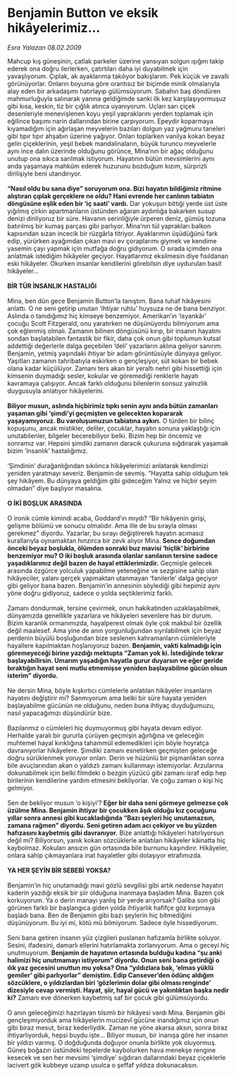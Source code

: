 # Benjamin Button ve eksik hikâyelerimiz...

*Esra Yalazan 08.02.2009*

<div class="taraf_structure_2col_1zq">
<div class="margen_n">



 <p>Mahcup kış güneşinin, çatlak parkeler üzerine yansıyan solgun ışığını takip ederek ona doğru ilerlerken, çatırtıları daha iyi duyabilmek için yavaşlıyorum. Çıplak, ak ayaklarıma takılıyor bakışlarım. Pek küçük ve zavallı görünüyorlar. Onların boyuma göre orantısız bir biçimde minik olmalarıyla alay eden bir arkadaşımı hatırlayıp gülümsüyorum. Sabahın baş döndüren mahmurluğuyla salınarak yanına geldiğimde sanki ilk kez karşılaşıyormuşuz gibi kısa, keskin, tiz bir çığlık atınca uyanıyorum. Uçları sarı çiçek desenleriyle menevişlenen koyu yeşil yapraklarını yerden toplamak için eğilince başımı narin dallarından birine çarpıyorum. Epeydir koparmaya kıyamadığım için ağırlaşan meyvelerin bazıları dolgun yaz yağmuru taneleri gibi tıpır tıpır ahşabın üzerine yağıyor. Onları toplarken vanilya kokan beyaz gelin çiçeklerinin, yeşil bebek mandalinaların, büyük turuncu meyvelerle aynı ince dalın üzerinde olduğunu görünce, Mina’nın bir ağaç olduğunu unutup ona sıkıca sarılmak istiyorum. Hayatının bütün mevsimlerini aynı anda yaşamaya mahkûm ederek huzurunu bozduğum kızım, sürprizli dirilişiyle beni utandırıyor. <b><br/><br/>“Nasıl oldu bu sana diye” soruyorum ona. Bizi hayatın bildiğimiz ritmine alıştıran çıplak gerçeklere ne oldu? Hani evrende her canlının tabiatın döngüsüne eşlik eden bir ‘iç saati’ vardı.</b> Dar yokuşun bittiği yerde üst üste yığılmış çirkin apartmanların üstünden ağaran aydınlığa bakarken susup denizi dinliyoruz bir süre. Havanın serinliğiyle ürperen deniz, gümüş tozuna batırılmış bir kumaş parçası gibi parlıyor. Mina’nın tül yaprakları balkon kapısından sızan incecik bir rüzgârla titriyor. Ayaklarımın üşüdüğünü fark edip, yürürken ayağımdan çıkan mavi ev çoraplarımı giymek ve kendime yasemin çayı yapmak için mutfağa doğru gidiyorum. O sırada içimden ona anlatmak istediğim hikâyeler geçiyor. Hayatlarımız eksilmesin diye fısıldanan eski hikâyeler. Okurken insanlar kendilerini görebilsin diye uydurulan basit hikâyeler...<b> <br/><br/>BİR TÜR İNSANLIK HASTALIĞI</b> <br/><br/>Mina, ben dün gece Benjamin Button’la tanıştım. Bana tuhaf hikâyesini anlattı. O ne seni getirip unutan ‘ihtiyar ruhlu’ huysuza ne de bana benziyor. Aslında o tanıdığımız hiç kimseye benzemiyor. Amerikan’ın ‘isyankâr’ çocuğu Scott Fitzgerald, onu yaratırken ne düşünüyordu bilmiyorum ama çok eğlenmiş olmalı. Zamanın bilinen döngüsünü kırıp, bir insanın hayatını sondan başlatabilen fantastik bir fikir, daha çok onun gibi toplumun kutsal addettiği değerlerle dalga geçebilen ‘deli’ yazarların aklına geliyor sanırım. Benjamin, yetmiş yaşındaki ihtiyar bir adam görüntüsüyle dünyaya geliyor. Yaşıtları zamanın tahribatıyla eskirken o gençleşiyor, süt kokan bir bebek olana kadar küçülüyor. Zamanı ters akan bir yeraltı nehri gibi hissettiği için kimsenin duymadığı sesler, kokular ve göremediği renklerle hayatı kavramaya çalışıyor. Ancak farklı olduğunu bilenlerin sonsuz yalnızlık duygusuyla anlatıyor hikâyelerini. <b><br/><br/>Biliyor musun, aslında hiçbirimiz tıpkı senin aynı anda bütün zamanları yaşaman gibi ‘şimdi’yi geçmişten ve gelecekten kopararak yaşayamıyoruz. Bu varoluşumuzun tabiatına aykırı.</b> O türden bir bilinç kopuşunu, ancak mistikler, deliler, çocuklar, hayatın sonuna yaklaştığı için unutabilenler, bilgeler becerebiliyor belki. Bizim hep bir öncemiz ve sonramız var. Hepsini şimdiki zamanın daracık çukuruna sığdırarak yaşamak bizim ‘insanlık’ hastalığımız. <br/><br/>‘Şimdinin’ durağanlığından sıkılınca hikâyelerimizi anlatarak kendimizi yeniden yaratmayı severiz. Benjamin de sevmiş. “Hayatta sahip olduğum tek şey hikâyem. Bu dünyaya geldiğim gibi gideceğim Yalnız ve hiçbir şeyim olmadan” diye başlıyor masalına. <b><br/><br/>O İKİ BOŞLUK ARASINDA </b><br/><br/>O ironik cümle kimindi acaba, Goddard’ın mıydı? “Bir hikâyenin girişi, gelişme bölümü ve sonucu olmalıdır. Ama ille de bu sırayla olması gerekmez” diyordu. Yazarlar, bu sırayı değiştirerek hayatın acımasız kurallarıyla oynamaktan hınzırca bir zevk alıyor Mina. <b>Sence doğumdan önceki beyaz boşlukla, ölümden sonraki buz mavisi ‘hiçlik’ birbirine benzemiyor mu? O iki boşluk arasında olanlar sanılanın tersine sadece yaşadıklarımız değil bazen de hayal ettiklerimizdir.</b> Geçmişle gelecek arasında özgürce yolculuk yapabilme yeteneğine ve sezgisine sahip olan hikâyeciler, yalanı gerçek yapmaktan utanmayan ‘fanilerle’ dalga geçiyor gibi geliyor bana bazen. Benjamin’in annesinin söylediği gibi hepimiz aynı yöne doğru gidiyoruz, sadece o yolda seçtiklerimiz farklı. <br/><br/>Zamanı dondurmak, tersine çevirmek, onun hakikatinden uzaklaşabilmek, dünyamızda genellikle yazarlara ve hikâyeleri sevenlere has bir durum. Bizim karanlık ormanımızda, hayalperest olmak öyle çok makbul bir özellik değil maalesef. Ama yine de anın yorgunluğundan sıyrılabilmek için beyaz perdenin büyülü boşluğundan bize seslenen kahramanların cümleleriyle hayallere kapılmaktan hoşlanıyoruz bazen. <b>Benjamin, vakti kalmadığı için göremeyeceği birine yazdığı mektupta “Zaman yok ki. İstediğinde tekrar başlayabilirsin. Umarım yaşadığın hayatla gurur duyarsın ve eğer geride bıraktığın hayat seni mutlu etmemişse yeniden başlayabilme gücün olsun isterim” diyordu.</b> <br/><br/>Ne dersin Mina, böyle kışkırtıcı cümlelerle anlatılan hikâyeler insanların hayatını değiştirir mi? Sanmıyorum ama belki bir süre hayata yeniden başlayabilme gücünün ne olduğunu, neden buna ihtiyaç duyduğumuzu, nasıl yapacağımızı düşündürür bize. <br/><br/>Bazılarımız o cümleleri hiç duymuyormuş gibi hayata devam ediyor. Herhalde yaralı bir gururla çürüyen geçmişin ağırlığına ve geleceğin muhtemel hayal kırıklığına tahammül edemedikleri için böyle hoyratça davranıyorlar hikâyelere. Şimdiki zamanı esnetirken geçmişten geleceğe doğru sürüklenmek yoruyor onları. Derin ve hüzünlü bir pişmanlıktan sonra bile avuçlarından akan o yaldızlı zamanı kullanmayı istemiyorlar. Arzularına dokunabilmek için belki filmdeki o bezgin yüzücü gibi zamanı israf edip hep birilerinin kendilerine yardım etmesini bekliyorlar. Ve çoğu zaman o kişi hiç gelmiyor. <br/><br/>Sen de bekliyor musun ‘o kişiyi’? <b>Eğer bir daha seni görmeye gelmezse çok üzülme Mina. Benjamin ihtiyar bir çocukken âşık olduğu kız çocuğunu yıllar sonra annesi gibi kucakladığında “Bazı şeyleri hiç unutamazsın, zamana rağmen” diyordu. Seni getiren adam acı çekiyor ve bu yüzden hafızasını kaybetmiş gibi davranıyor.</b> Bize anlattığı hikâyeleri hatırlıyorsun değil mi? Biliyorsun, yanık kokan sözcüklerle anlatılan hikâyeler kâinatta hiç kaybolmaz. Kokuları ansızın gün ortasında bile burnunu kaşındırır. Hikâyeler, onlara sahip çıkmayanlara inat hayaletler gibi dolaşıyor etrafımızda. <b><br/><br/>YA HER ŞEYİN BİR SEBEBİ YOKSA? </b><br/><br/>Benjamin’in hiç unutamadığı mavi gözlü sevgilisi gibi artık nedense hayatın kaderin yazdığı eksik bir şiir olduğuna inanmaya başladım Mina. Bazen çok korkuyorum. Ya o derin manayı yanlış bir yerde arıyorsak? Galiba son gibi görünen farklı bir başlangıca giden yolda ihtiyarlık hafifçe göz kırpmaya başladı bana. Ben de Benjamin gibi bazı şeylerin hiç bitmediğini düşünüyorum. Bu iyi mi, kötü mü bilmiyorum. Sadece öyle hissediyorum. <br/><br/>Seni bana getiren insanın yüz çizgileri puslanan hafızamla birlikte soluyor. Sesini, ifadesini, damarlı ellerini hatırlamakta zorlanıyorum. Ama o geceyi hiç unutmuyorum. <b>Benjamin de hayatının ortasında bulduğu kadına “şu anki halimizi hiç unutmamayı istiyorum” diyordu. Onun seni bana getirdiği o ılık yaz gecesini unuttun mu yoksa? Ona “yıldızlara bak, ‘elmas yüklü gemiler’ gibi parlıyorlar” demiştim. Edip Cansever’den ödünç aldığım sözcüklere, o yıldızlardan biri ‘gözlerimin dolar gibi olması renginde’ dizesiyle cevap vermişti. Hayat, şiir, hayal gücü ve yakınlıktan başka nedir ki?</b> Zamanı eve dönerken kaybetmiş saf bir çocuk gibi gülümsüyordu. <br/><br/>O anın geleceğimizi hazırlayan tılsımlı bir hikâyesi vardı Mina. Benjamin gibi gençleşmiyorduk ama hikâyelerin mucizevî gücüne inandığımız için onun gibi biraz mesut, biraz kederliydik. Zaman ne yöne akarsa aksın, sonra biraz ihtiyarlıyorduk, hepsi buydu işte... Biliyor musun, bir inanışa göre her insanın bir yıldızı varmış. O doğduğunda doğuyor onunla birlikte yok oluyormuş. Güneş boğazın üstündeki tepelerde kaybolurken hava menekşe rengine kesecek ve sen her mevsimi ‘şimdiye’ sığdıran dallarındaki beyaz çiçeklerle lacivert gök kubbeye uzanıp usulca o şeffaf yıldıza dokunacaksın.</p>

<br/>


<div id="taraf_not">
</div>

</div>


</div>
